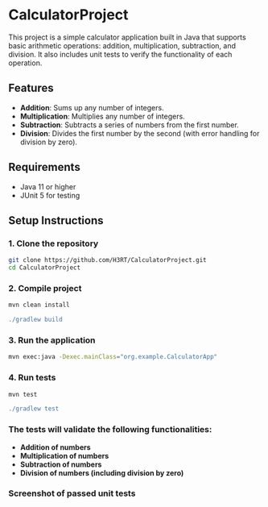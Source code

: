 # CalculatorProject


This project is a simple calculator application built in Java that supports basic arithmetic operations: addition, multiplication, subtraction, and division. It also includes unit tests to verify the functionality of each operation.

## Features

- **Addition**: Sums up any number of integers.
- **Multiplication**: Multiplies any number of integers.
- **Subtraction**: Subtracts a series of numbers from the first number.
- **Division**: Divides the first number by the second (with error handling for division by zero).

## Requirements

- Java 11 or higher
- JUnit 5 for testing

## Setup Instructions

### 1. Clone the repository

```bash
git clone https://github.com/H3RT/CalculatorProject.git
cd CalculatorProject
```
### 2. Compile project
```bash 
mvn clean install
```

```gradle
./gradlew build
```

### 3. Run the application
```bash
mvn exec:java -Dexec.mainClass="org.example.CalculatorApp"
```

### 4. Run tests
```bash
mvn test
```

```gradle
./gradlew test
```

### The tests will validate the following functionalities:

- **Addition of numbers**
- **Multiplication of numbers**
- **Subtraction of numbers**
- **Division of numbers (including division by zero)**

### Screenshot of passed unit tests



